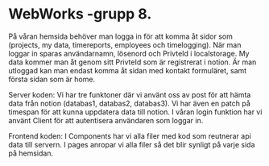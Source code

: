 # WebWorks -grupp 8.


På våran hemsida behöver man logga in för att komma åt sidor som (projects, my data, timereports, employees och timelogging). När man loggar in sparas användarnamn, lösenord och PrivteId i localstorage. My data kommer man åt genom sitt PrivteId som är registrerat i notion. Är man utloggad kan man endast komma åt sidan med kontakt formuläret, samt första sidan som är home. 
 

Server koden: Vi har tre funktoner  där vi använt oss av post för att hämta data från notion (databas1, databas2, databas3). Vi har även en patch på timespan för att kunna uppdatera data till notion. I våran login funktion har vi använt Client för att autentisera användaren som loggar in. 


Frontend koden: I Components har vi alla filer med kod som reutnerar api data till servern. I pages anropar vi alla filer så det blir synligt på varje sida på hemsidan.
   
